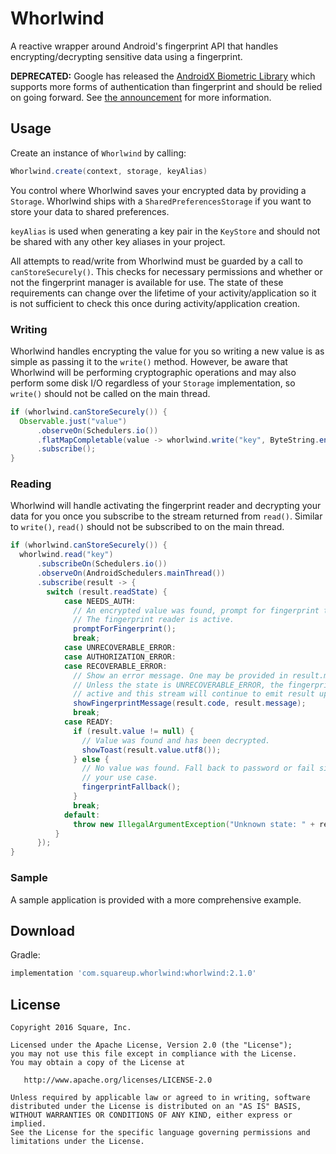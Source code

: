 Whorlwind
=========

A reactive wrapper around Android's fingerprint API that handles encrypting/decrypting sensitive
data using a fingerprint.

**DEPRECATED:** Google has released the [AndroidX Biometric Library][biometric] which supports more
forms of authentication than fingerprint and should be relied on going forward. See
[the announcement][announcement] for more information.

[biometric]: https://developer.android.com/jetpack/androidx/releases/biometric
[announcement]: https://android-developers.googleblog.com/2019/10/one-biometric-api-over-all-android.html

Usage
-----

Create an instance of `Whorlwind` by calling:

```java
Whorlwind.create(context, storage, keyAlias)
```

You control where Whorlwind saves your encrypted data by providing a `Storage`. Whorlwind ships with
a `SharedPreferencesStorage` if you want to store your data to shared preferences.

`keyAlias` is used when generating a key pair in the `KeyStore` and should not be shared with any
other key aliases in your project.

All attempts to read/write from Whorlwind must be guarded by a call to `canStoreSecurely()`. This
checks for necessary permissions and whether or not the fingerprint manager is available for use.
The state of these requirements can change over the lifetime of your activity/application so it is
not sufficient to check this once during activity/application creation.

### Writing

Whorlwind handles encrypting the value for you so writing a new value is as simple as passing it to
the `write()` method. However, be aware that Whorlwind will be performing cryptographic operations
and may also perform some disk I/O regardless of your `Storage` implementation, so `write()` should
not be called on the main thread.

```java
if (whorlwind.canStoreSecurely()) {
  Observable.just("value")
      .observeOn(Schedulers.io())
      .flatMapCompletable(value -> whorlwind.write("key", ByteString.encodeUtf8(value)))
      .subscribe();
}
```

### Reading

Whorlwind will handle activating the fingerprint reader and decrypting your data for you once you
subscribe to the stream returned from `read()`. Similar to `write()`, `read()` should not be
subscribed to on the main thread.

```java
if (whorlwind.canStoreSecurely()) {
  whorlwind.read("key")
      .subscribeOn(Schedulers.io())
      .observeOn(AndroidSchedulers.mainThread())
      .subscribe(result -> {
        switch (result.readState) {
            case NEEDS_AUTH:
              // An encrypted value was found, prompt for fingerprint to decrypt.
              // The fingerprint reader is active.
              promptForFingerprint();
              break;
            case UNRECOVERABLE_ERROR:
            case AUTHORIZATION_ERROR:
            case RECOVERABLE_ERROR:
              // Show an error message. One may be provided in result.message.
              // Unless the state is UNRECOVERABLE_ERROR, the fingerprint reader is still
              // active and this stream will continue to emit result updates.
              showFingerprintMessage(result.code, result.message);
              break;
            case READY:
              if (result.value != null) {
                // Value was found and has been decrypted.
                showToast(result.value.utf8());
              } else {
                // No value was found. Fall back to password or fail silently, depending on
                // your use case.
                fingerprintFallback();
              }
              break;
            default:
              throw new IllegalArgumentException("Unknown state: " + result.readState);
          }
      });
}
```

### Sample

A sample application is provided with a more comprehensive example.



Download
--------

Gradle:

```groovy
implementation 'com.squareup.whorlwind:whorlwind:2.1.0'
```


License
--------

    Copyright 2016 Square, Inc.

    Licensed under the Apache License, Version 2.0 (the "License");
    you may not use this file except in compliance with the License.
    You may obtain a copy of the License at

       http://www.apache.org/licenses/LICENSE-2.0

    Unless required by applicable law or agreed to in writing, software
    distributed under the License is distributed on an "AS IS" BASIS,
    WITHOUT WARRANTIES OR CONDITIONS OF ANY KIND, either express or implied.
    See the License for the specific language governing permissions and
    limitations under the License.

